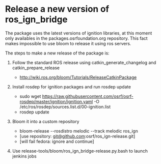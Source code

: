 # Release a new version of ros_ign_bridge

The package uses the latest versions of ignition libraries, at this moment only
availables in the packages.osrfoundation.org repository. This fact makes
impossible to use bloom to release it using ros servers.

The steps to make a new release of the package is:

 1. Follow the standard ROS release using catkin_generate_changelog and catkin_prepare_release
    - http://wiki.ros.org/bloom/Tutorials/ReleaseCatkinPackage

 1. Install rosdep for ignition packages and run rosdep update
    - sudo wget https://raw.githubusercontent.com/osrf/osrf-rosdep/master/ignition/ignition.yaml -O /etc/ros/rosdep/sources.list.d/00-ignition.list
    - rosdep update

 1. Bloom it into a custom repository
    -  bloom-release --rosdistro melodic --track melodic ros_ign
    -  [use repository: git@github.com:osrf/ros_ign-release.git]
    -  [will fail fedora: ignore and continue]

 1. Use release-tools/bloom/ros_ign_bridge-release.py.bash to launch jenkins jobs

